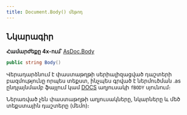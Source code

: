 ```yaml
---
title: Document.Body() մեթոդ
---
```


## Նկարագիր

**Համարժեքը 4x-ում՝** [AsDoc.Body](https://armsoft.github.io/as4x-docs/HTM/ProgrGuide/Functions/ASDOC/Body.html)

```c#
public string Body()
```

Վերադարձնում է փաստաթղթի սերիալիզացված դաշտերի բազմությունը որպես տեքստ, ինչպես գրված է ներմուծման .as ընդլայնմամբ ֆայլում կամ [DOCS](https://armsoft.github.io/as4x-docs/HTM/ProgrGuide/Database/Docs.html) աղյուսակի `fBODY` սյունում։

Ներառված չեն փաստաթղթի աղյուսակները, նկարները և մեծ տեքստային դաշտերը (մեմո)։


